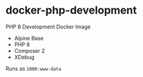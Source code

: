 # docker-php-development
PHP 8 Development Docker Image

- Alpine Base
- PHP 8
- Composer 2
- XDebug

Runs as `1000:www-data`
